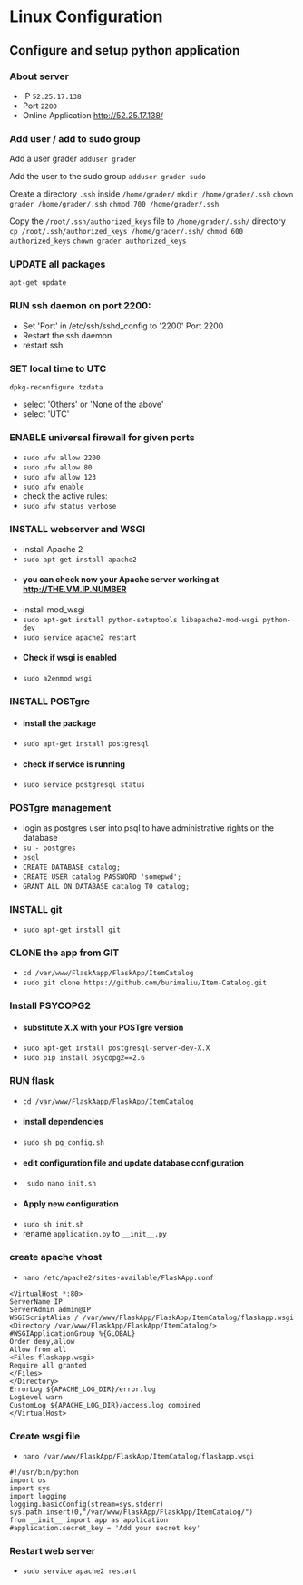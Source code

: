 # Linux Configuration

## Configure and setup python application

### About server
- IP `52.25.17.138`
- Port `2200`
- Online Application http://52.25.17.138/

### Add user / add to sudo group

Add a user grader
`adduser grader`

Add the user to the sudo group
`adduser grader sudo`

Create a directory `.ssh` inside `/home/grader/`
`mkdir /home/grader/.ssh`
`chown grader /home/grader/.ssh`
`chmod 700 /home/grader/.ssh`

Copy the `/root/.ssh/authorized_keys` file to `/home/grader/.ssh/` directory
`cp /root/.ssh/authorized_keys /home/grader/.ssh/`
`chmod 600 authorized_keys`
`chown grader authorized_keys`

### UPDATE all packages
`apt-get update`

### RUN ssh daemon on port 2200:
- Set 'Port' in /etc/ssh/sshd_config to '2200'
Port 2200
- Restart the ssh daemon
- restart ssh

### SET local time to UTC
`dpkg-reconfigure tzdata`
- select 'Others' or 'None of the above'
- select 'UTC' 

### ENABLE universal firewall for given ports
- `sudo ufw allow 2200`
- `sudo ufw allow 80`
- `sudo ufw allow 123`
- `sudo ufw enable`
- check the active rules:
- `sudo ufw status verbose`

### INSTALL webserver and WSGI
- install Apache 2
- `sudo apt-get install apache2`
- #### you can check now your Apache server working at http://THE.VM.IP.NUMBER
- install mod_wsgi
- `sudo apt-get install python-setuptools libapache2-mod-wsgi python-dev`
- `sudo service apache2 restart`
- #### Check if wsgi is enabled
- `sudo a2enmod wsgi `

### INSTALL POSTgre
- #### install the package
- `sudo apt-get install postgresql`
- #### check if service is running
- `sudo service postgresql status`

### POSTgre management
- login as postgres user into psql to have administrative rights on the database
- `su - postgres`
- `psql`
- `CREATE DATABASE catalog;`
- `CREATE USER catalog PASSWORD 'somepwd';`
- `GRANT ALL ON DATABASE catalog TO catalog;`

### INSTALL git
- `sudo apt-get install git`

### CLONE the app from GIT
- `cd /var/www/FlaskAapp/FlaskApp/ItemCatalog`
- `sudo git clone https://github.com/burimaliu/Item-Catalog.git`

### Install PSYCOPG2
- #### substitute X.X with your POSTgre version
- `sudo apt-get install postgresql-server-dev-X.X`
- `sudo pip install psycopg2==2.6`

### RUN flask
- `cd /var/www/FlaskAapp/FlaskApp/ItemCatalog`
- #### install dependencies
- `sudo sh pg_config.sh`
- #### edit configuration file and update database configuration 
- ` sudo nano init.sh`
- #### Apply new configuration
- `sudo sh init.sh`
- rename `application.py` to `__init__.py`

### create apache vhost
- `nano /etc/apache2/sites-available/FlaskApp.conf`

```
<VirtualHost *:80>
ServerName IP
ServerAdmin admin@IP
WSGIScriptAlias / /var/www/FlaskApp/FlaskApp/ItemCatalog/flaskapp.wsgi
<Directory /var/www/FlaskApp/FlaskApp/ItemCatalog/>
#WSGIApplicationGroup %{GLOBAL}
Order deny,allow
Allow from all
<Files flaskapp.wsgi>
Require all granted
</Files>
</Directory>
ErrorLog ${APACHE_LOG_DIR}/error.log
LogLevel warn
CustomLog ${APACHE_LOG_DIR}/access.log combined
</VirtualHost>
```

### Create wsgi file
- `nano /var/www/FlaskApp/FlaskApp/ItemCatalog/flaskapp.wsgi`

```
#!/usr/bin/python
import os
import sys
import logging
logging.basicConfig(stream=sys.stderr)
sys.path.insert(0,"/var/www/FlaskApp/FlaskApp/ItemCatalog/")
from __init__ import app as application
#application.secret_key = 'Add your secret key'
```
### Restart web server
- `sudo service apache2 restart`
